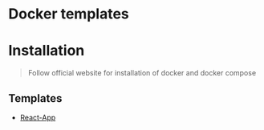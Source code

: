 # Docker templates

# Installation

> Follow official website for installation of docker and docker compose

## Templates

- [React-App](https://github.com/TanmayPatil105/docker-files/tree/main/react-app)

